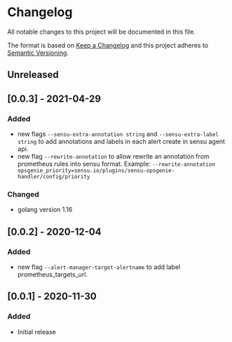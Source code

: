 # Changelog
All notable changes to this project will be documented in this file.

The format is based on [Keep a Changelog](http://keepachangelog.com/en/1.0.0/)
and this project adheres to [Semantic
Versioning](http://semver.org/spec/v2.0.0.html).

## Unreleased

## [0.0.3] - 2021-04-29

### Added
- new flags `--sensu-extra-annotation string` and `--sensu-extra-label string` to add annotations and labels in each alert create in sensu agent api.
- new flag `--rewrite-annotation` to allow rewrite an annotation from prometheus rules into sensu format. Example: `--rewrite-annotation opsgenie_priority=sensu.io/plugins/sensu-opsgenie-handler/config/priority`

### Changed
- golang version 1.16

## [0.0.2] - 2020-12-04

### Added
- new flag `--alert-manager-target-alertname` to add label prometheus_targets_url.


## [0.0.1] - 2020-11-30

### Added
- Initial release
